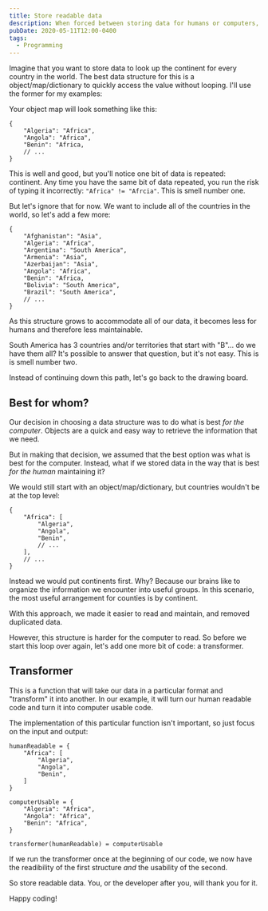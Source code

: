 ```yaml
---
title: Store readable data
description: When forced between storing data for humans or computers, choose the former.
pubDate: 2020-05-11T12:00-0400
tags:
  - Programming
---
```


Imagine that you want to store data to look up the continent for every country in the world. The best data structure for this is a object/map/dictionary to quickly access the value without looping. I'll use the former for my examples:

Your object map will look something like this:

```
{
    "Algeria": "Africa",
    "Angola": "Africa",
    "Benin": "Africa,
    // ...
}
```

This is well and good, but you'll notice one bit of data is repeated: continent. Any time you have the same bit of data repeated, you run the risk of typing it incorrectly: `"Africa" != "Afrcia"`. This is smell number one.

But let's ignore that for now. We want to include all of the countries in the world, so let's add a few more:

```
{
    "Afghanistan": "Asia",
    "Algeria": "Africa",
    "Argentina": "South America",
    "Armenia": "Asia",
    "Azerbaijan": "Asia",
    "Angola": "Africa",
    "Benin": "Africa,
    "Bolivia": "South America",
    "Brazil": "South America",
    // ...
}
```

As this structure grows to accommodate all of our data, it becomes less for humans and therefore less maintainable.

South America has 3 countries and/or territories that start with "B"... do we have them all? It's possible to answer that question, but it's not easy. This is is smell number two.

Instead of continuing down this path, let's go back to the drawing board.

## Best for whom?

Our decision in choosing a data structure was to do what is best _for the computer_. Objects are a quick and easy way to retrieve the information that we need.

But in making that decision, we assumed that the best option was what is best for the computer. Instead, what if we stored data in the way that is best _for the human_ maintaining it?

We would still start with an object/map/dictionary, but countries wouldn't be at the top level:

```
{
    "Africa": [
        "Algeria",
        "Angola",
        "Benin",
        // ...
    ],
    // ...
}
```

Instead we would put continents first. Why? Because our brains like to organize the information we encounter into useful groups. In this scenario, the most useful arrangement for counties is by continent.

With this approach, we made it easier to read and maintain, and removed duplicated data.

However, this structure is harder for the computer to read. So before we start this loop over again, let's add one more bit of code: a transformer.

## Transformer

This is a function that will take our data in a particular format and "transform" it into another. In our example, it will turn our human readable code and turn it into computer usable code.

The implementation of this particular function isn't important, so just focus on the input and output:

```
humanReadable = {
    "Africa": [
        "Algeria",
        "Angola",
        "Benin",
    ]
}

computerUsable = {
    "Algeria": "Africa",
    "Angola": "Africa",
    "Benin": "Africa",
}

transformer(humanReadable) = computerUsable
```

If we run the transformer once at the beginning of our code, we now have the readibility of the first structure _and_ the usability of the second.

So store readable data. You, or the developer after you, will thank you for it.

Happy coding!
